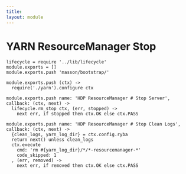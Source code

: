```yaml
---
title: 
layout: module
---
```


# YARN ResourceManager Stop

    lifecycle = require '../lib/lifecycle'
    module.exports = []
    module.exports.push 'masson/bootstrap/'

    module.exports.push (ctx) ->
      require('./yarn').configure ctx

    module.exports.push name: 'HDP ResourceManager # Stop Server', callback: (ctx, next) ->
      lifecycle.rm_stop ctx, (err, stopped) ->
        next err, if stopped then ctx.OK else ctx.PASS

    module.exports.push name: 'HDP ResourceManager # Stop Clean Logs', callback: (ctx, next) ->
      {clean_logs, yarn_log_dir} = ctx.config.ryba
      return next() unless clean_logs
      ctx.execute
        cmd: 'rm #{yarn_log_dir}/*/*-resourcemanager-*'
        code_skipped: 1
      , (err, removed) ->
        next err, if removed then ctx.OK else ctx.PASS
